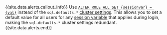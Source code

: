 {{site.data.alerts.callout_info}}
Use [`ALTER ROLE ALL SET {sessionvar} = {val}`](alter-role.html#set-default-session-variable-values-for-all-users) instead of the `sql.defaults.*` [cluster settings](cluster-settings.html). This allows you to set a default value for all users for any [session variable](set-vars.html) that applies during login, making the `sql.defaults.*` cluster settings redundant.
{{site.data.alerts.end}}

